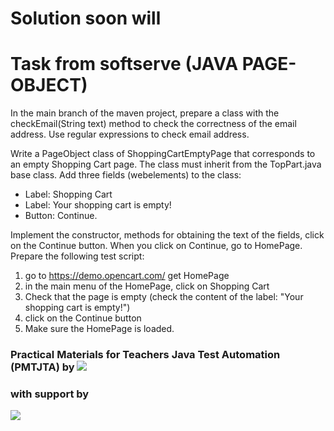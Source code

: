 # Solution soon will 
# Task from softserve (JAVA PAGE-OBJECT)
 
In the main branch of the maven project, prepare a class with the checkEmail(String text) method to check the correctness of the email address. Use regular expressions to check email address.

Write a PageObject class of ShoppingCartEmptyPage that corresponds to an empty Shopping Cart page.
The class must inherit from the TopPart.java base class.
Add three fields (webelements) to the class:
- Label: Shopping Cart
- Label: Your shopping cart is empty!
- Button: Continue.

Implement the constructor, methods for obtaining the text of the fields, click on the Continue button.
When you click on Continue, go to HomePage.
Prepare the following test script:
1. go to https://demo.opencart.com/ get HomePage
2. in the main menu of the HomePage, click on Shopping Cart
3. Check that the page is empty (check the content of the label: "Your shopping cart is empty!")
4. click on the Continue button
5. Make sure the HomePage is loaded.

### Practical Materials for Teachers Java Test Automation (PMTJTA) by [![](https://upload.wikimedia.org/wikipedia/commons/1/13/SoftServe_logo_2017.svg)](https://www.softserveinc.com)
### with support by
[![](https://emergency.mon.gov.ua/wp-content/themes/emergency/img/mon_logo_black_eng.png)](https://mon.gov.ua/eng)